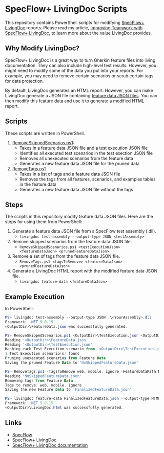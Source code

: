 # SpecFlow+ LivingDoc Scripts

This repository contains PowerShell scripts for modifying
[SpecFlow+ LivingDoc](https://docs.specflow.org/projects/specflow-livingdoc/en/latest/index.html) reports.
Please read my article,
[Improving Teamwork with SpecFlow+ LivingDoc](https://automationpanda.com/2021/02/09/improving-teamwork-with-specflow-livingdoc/),
to learn more about the value LivingDoc provides.


## Why Modify LivingDoc?

SpecFlow+ LivingDoc is a great way to turn Gherkin feature files into living documentation.
They can also include high-level test results.
However, you might need to modify some of the data you put into your reports.
For example, you may need to remove certain scenarios or scrub certain tags for data protection.

By default, LivingDoc generates an HTML report.
However, you can make LivingDoc generate a JSON file containing
[feature data JSON files](https://docs.specflow.org/projects/specflow-livingdoc/en/latest/LivingDocGenerator/CLI/livingdoc-feature-data.html).
You can then modify this feature data and use it to generate a modified HTML report.


## Scripts

These scripts are written in PowerShell.

1. [RemoveSkippedScenarios.ps1](RemoveSkippedScenarios.ps1):
   * Takes in a feature data JSON file and a test execution JSON file
   * Identifies all executed test scenarios in the test exection JSON file
   * Removes all unexecuted scenarios from the feature data
   * Generates a new feature data JSON file for the pruned data
2. [RemoveTags.ps1](RemoveTags.ps1)
   * Takes in a list of tags and a feature data JSON file
   * Removes the tags from all features, scenarios, and examples tables in the feature data
   * Generates a new feature data JSON file without the tags


## Steps

The scripts in this repository modify feature data JSON files.
Here are the steps for using them from PowerShell:

1. Generate a feature data JSON file from a SpecFlow test assembly (.dll).
   * `livingdoc test-assembly --output-type JSON <testAssembly>`
2. Remove skipped scenarios from the feature data JSON file.
   * `RemoveSkippedScenarios.ps1 <testExecutionJson> <featureDataJson> <prunedFeatureDataJson>`
3. Remove a set of tags from the feature data JSON file.
   * `RemoveTags.ps1 <tagsToRemove> <featureDataJson> <prunedFeatureDataJson>`
4. Generate a LivingDoc HTML report with the modified feature data JSON file.
   * `livingdoc feature-data <featureDataJson>`


## Example Execution

In PowerShell:

```powershell
PS> livingdoc test-assembly --output-type JSON .\<YourAssembly>.dll  
Framework: .NET 5.0.15
<OutputDir>\FeatureData.json was successfully generated.

PS> RemoveSkippedScenarios.ps1 <OutputDir>\TestExecution.json <OutputDir>\FeatureData.json NoSkippedFeatureData.json
Reading '<OutputDir>\FeatureData.json'
Reading '<OutputDir>\TestExecution.json'
Hashing each Test Execution scenario from '<OutputDir>\TestExecution.json'
1 Test Execution scenario(s) found
Pruning unexecuted scenarios from Feature Data
Saving the pruned Feature Data to 'NoSkippedFeatureData.json'

PS> RemoveTags.ps1 -TagsToRemove web, mobile, ignore -FeatureDataPath NoSkippedFeatureData.json -PrunedFeatureDataPath FinalizedFeatureData.json
Reading 'NoSkippedFeatureData.json'
Removing tags from Feature Data
Tags to remove: web, mobile, ignore
Saving the new Feature Data to 'FinalizedFeatureData.json'

PS> livingdoc feature-data FinalizedFeatureData.json --output-type HTML -t <OutputDir>\TestExecution.json
Framework: .NET 5.0.15
<OutputDir>\LivingDoc.html was successfully generated.
```


## Links

* [SpecFlow](https://specflow.org/)
* [SpecFlow+ LivingDoc](https://specflow.org/plus/livingdoc/)
* [SpecFlow+ LivingDoc documentation](https://docs.specflow.org/projects/specflow-livingdoc/en/latest/)
